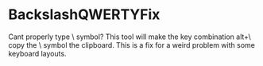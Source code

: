 # BackslashQWERTYFix

Cant properly type \ symbol? This tool will make the key combination alt+\ copy the \ symbol the clipboard. This is a fix for a weird problem with some keyboard layouts.

